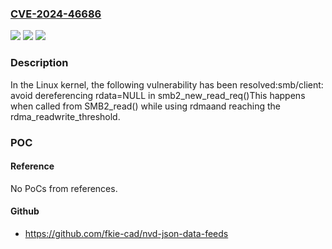 ### [CVE-2024-46686](https://cve.mitre.org/cgi-bin/cvename.cgi?name=CVE-2024-46686)
![](https://img.shields.io/static/v1?label=Product&message=Linux&color=blue)
![](https://img.shields.io/static/v1?label=Version&message=edf38e9f4269%3C%206df57c63c200%20&color=brighgreen)
![](https://img.shields.io/static/v1?label=Vulnerability&message=n%2Fa&color=brighgreen)

### Description

In the Linux kernel, the following vulnerability has been resolved:smb/client: avoid dereferencing rdata=NULL in smb2_new_read_req()This happens when called from SMB2_read() while using rdmaand reaching the rdma_readwrite_threshold.

### POC

#### Reference
No PoCs from references.

#### Github
- https://github.com/fkie-cad/nvd-json-data-feeds

